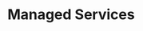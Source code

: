 ---
#Delimiter files are used to separate the list of documentation pages into sections.
title: "Managed Services"
type: delimiter
weight: 7 # Change this weight to change order of sections
sitemapExclude: True
---